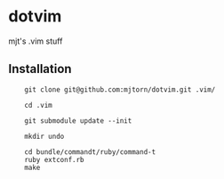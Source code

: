dotvim
======

mjt's .vim stuff

Installation
------------

        git clone git@github.com:mjtorn/dotvim.git .vim/

        cd .vim

        git submodule update --init

        mkdir undo

        cd bundle/commandt/ruby/command-t
        ruby extconf.rb
        make



